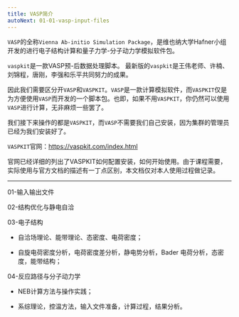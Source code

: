 ```yaml
---
title: VASP简介
autoNext: 01-01-vasp-input-files
---
```


`VASP`的全称`Vienna Ab-initio Simulation Package`，是维也纳大学Hafner小组开发的进行电子结构计算和量子力学-分子动力学模拟软件包。

`vaspkit`是一款VASP预-后数据处理脚本。 最新版的`vaspkit`是王伟老师、许楠、刘锦程，唐刚，李强和乐平共同努力的成果。

因此我们需要区分开`VASP`和`VASPKIT`。`VASP`是一款计算模拟软件，而`VASPKIT`仅是为方便使用`VASP`而开发的一个脚本包。也即，如果不用`VASPKIT`，你仍然可以使用`VASP`进行计算，无非麻烦一些罢了。

我们接下来操作的都是`VASPKIT`，而`VASP`不需要我们自己安装，因为集群的管理员已经为我们安装好了。

`VASPKIT`官网：https://vaspkit.com/index.html

官网已经详细的列出了VASPKIT如何配置安装，如何开始使用。由于课程需要，实际使用与官方文档的描述有一丁点区别，本文档仅对本人使用过程做记录。




---

01-输入输出文件

02-结构优化与静电自洽

03-电子结构

- 自洽场理论、能带理论、态密度、电荷密度；
  
- 自旋电荷密度分析，电荷密度差分析，静电势分析，Bader 电荷分析，态密度，能带结构；

04-反应路径与分子动力学

- NEB计算方法与操作实践；
  
- 系综理论，控温方法，输入文件准备，计算过程，结果分析。
